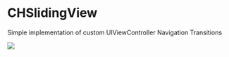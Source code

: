 CHSlidingView
=============

Simple implementation of custom UIViewController Navigation Transitions

![](http://zippy.gfycat.com/PertinentYearlyKob.gif)
